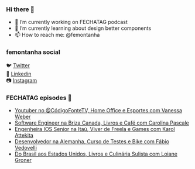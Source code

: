 ### Hi there 👋

- 🔭 I’m currently working on FECHATAG podcast
- 🌱 I’m currently learning about design better components
- 📫 How to reach me: @femontanha

### femontanha social

🐦 [Twitter](https://twitter.com/femontanha)<br>
💼 [Linkedin](https://www.linkedin.com/in/femontanha)<br>
📷 [Instagram](http://instagram.com/fellipeazambuja)<br>

### FECHATAG episodes 🎤

<!-- BLOG-POST-LIST:START -->
- [Youtuber no @CódigoFonteTV, Home Office e Esportes com Vanessa Weber](https://anchor.fm/fechatagpodcast/episodes/Youtuber-no-CdigoFonteTV--Home-Office-e-Esportes-com-Vanessa-Weber-e18t36a)
- [Software Engineer na Briza Canada, Livros e Café com Carolina Pascale](https://anchor.fm/fechatagpodcast/episodes/Software-Engineer-na-Briza-Canada--Livros-e-Caf-com-Carolina-Pascale-e18ii8m)
- [Engenheira IOS Senior na Itaú, Viver de Freela e Games com Karol Attekita](https://anchor.fm/fechatagpodcast/episodes/Engenheira-IOS-Senior-na-Ita--Viver-de-Freela-e-Games-com-Karol-Attekita-e185l38)
- [Desenvolvedor na Alemanha, Curso de Testes e Bike com Fábio Vedovelli](https://anchor.fm/fechatagpodcast/episodes/Desenvolvedor-na-Alemanha--Curso-de-Testes-e-Bike-com-Fbio-Vedovelli-e17scbg)
- [Do Brasil aos Estados Unidos, Livros e Culinária Sulista com Loiane Groner](https://anchor.fm/fechatagpodcast/episodes/Do-Brasil-aos-Estados-Unidos--Livros-e-Culinria-Sulista-com-Loiane-Groner-e17k7g1)
<!-- BLOG-POST-LIST:END -->